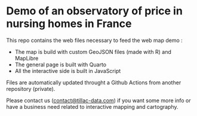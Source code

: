 # Demo of an observatory of price in nursing homes in France

This repo contains the web files necessary to feed the web map demo :

+ The map is build with custom GeoJSON files (made with R) and MapLibre
+ The general page is built with Quarto
+ All the interactive side is built in JavaScript

Files are automatically updated throught a Github Actions from another repository (private).

Please contact us (contact@tillac-data.com) if you want some more info or have a business need related to interactive mapping and cartography.
